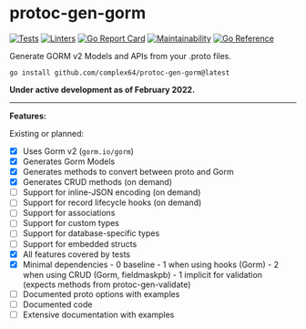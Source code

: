 # protoc-gen-gorm

[![Tests](https://github.com/complex64/protoc-gen-gorm/actions/workflows/tests.yml/badge.svg?branch=main)](https://github.com/complex64/protoc-gen-gorm/actions/workflows/tests.yml) [![Linters](https://github.com/complex64/protoc-gen-gorm/actions/workflows/linters.yml/badge.svg?branch=main)](https://github.com/complex64/protoc-gen-gorm/actions/workflows/linters.yml) [![Go Report Card](https://goreportcard.com/badge/github.com/complex64/protoc-gen-gorm)](https://goreportcard.com/report/github.com/complex64/protoc-gen-gorm) [![Maintainability](https://api.codeclimate.com/v1/badges/69739915a43041e34892/maintainability)](https://codeclimate.com/github/complex64/protoc-gen-gorm/maintainability) [![Go Reference](https://pkg.go.dev/badge/github.com/complex64/protoc-gen-gorm.svg)](https://pkg.go.dev/github.com/complex64/protoc-gen-gorm)

Generate GORM v2 Models and APIs from your .proto files.

```
go install github.com/complex64/protoc-gen-gorm@latest
```

**Under active development as of February 2022.**

---

**Features:**

Existing or planned:

- [x] Uses Gorm v2 (`gorm.io/gorm`)
- [x] Generates Gorm Models
- [x] Generates methods to convert between proto and Gorm
- [x] Generates CRUD methods (on demand)
- [ ] Support for inline-JSON encoding (on demand)
- [ ] Support for record lifecycle hooks (on demand)
- [ ] Support for associations
- [ ] Support for custom types
- [ ] Support for database-specific types
- [ ] Support for embedded structs
- [x] All features covered by tests
- [x] Minimal dependencies
      - 0 baseline
      - 1 when using hooks (Gorm)
      - 2 when using CRUD (Gorm, fieldmaskpb)
      - 1 implicit for validation (expects methods from protoc-gen-validate)
- [ ] Documented proto options with examples
- [ ] Documented code
- [ ] Extensive documentation with examples
